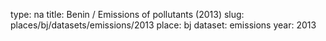 type: na
title: Benin / Emissions of pollutants (2013)
slug: places/bj/datasets/emissions/2013
place: bj
dataset: emissions
year: 2013
